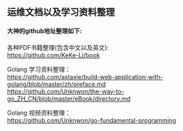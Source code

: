 ## 运维文档以及学习资料整理

#### 大神的github地址整理如下:
各种PDF书籍整理(包含中文以及英文):<br>
https://github.com/KeKe-Li/book

Golang 学习资料整理：<br>
https://github.com/astaxie/build-web-application-with-golang/blob/master/zh/preface.md<br>
https://github.com/Unknwon/the-way-to-go_ZH_CN/blob/master/eBook/directory.md<br>

Golang 视频资料整理：<br>
https://github.com/Unknwon/go-fundamental-programming


